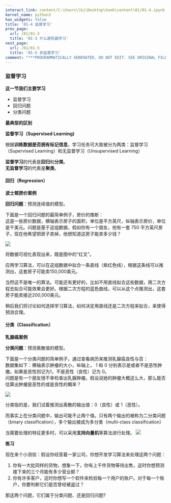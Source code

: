 ```yaml
---
interact_link: content/C:\Users\lbj\Desktop\book\content\01/01-4.ipynb
kernel_name: python3
has_widgets: false
title: '01-4 监督学习'
prev_page:
  url: /01/01-3
  title: '01-3 什么是机器学习'
next_page:
  url: /01/01-5
  title: '01-5 非监督学习'
comment: "***PROGRAMMATICALLY GENERATED, DO NOT EDIT. SEE ORIGINAL FILES IN /content***"
---
```


### 监督学习

**这一节我们主要学习**

+ 监督学习
+ 回归问题
+ 分类问题

**最典型的区别** 

**监督学习（Supervised Learning)**

根据**训练数据是否拥有标记信息**，学习任务可大致被分为两类：监督学习（Supervised Learning）和无监督学习（Unsupervised Learning）     

**监督学习**的代表是**回归**和**分类**。    
**无监督学习**的代表是**聚类**。

#### 回归（Regression）

**波士顿房价案例**

**回归问题**：预测连续值的模型。

下面是一个回归问题的最简单例子，房价的推断：      
这是一些房价数据，横轴表示房子的面积，单位是平方英尺，纵轴表示房价，单位是千美元。问题是基于这组数据，假如你有一个朋友，他有一套 750 平方英尺房子，现在他希望把房子卖掉，他想知道这房子能卖多少钱？

![](https://i.loli.net/2018/11/29/5bffe12d89096.png)


将数据可视化表现出来，既是图中的“红叉”。
 
应用学习算法，可以在这组数据中拟合一条直线（紫红色线），根据这条线可以推测出，这套房子可能卖150,000美元。

当然这不是唯一的算法。可能还有更好的，比如不用直线拟合这些数据，用二次方程去拟合可能效果会更好。根据二次方程的蓝色曲线，可以从这个点推测出，这套房子能卖接近200,000美元。

稍后我们将讨论如何选择学习算法，如何决定用直线还是二次方程来拟合，来使得预测合理。

#### 分类（Classification）

**乳腺癌案例**

**分类问题**：预测离散值的模型。

下面是一个分类问题的简单例子，通过查看病历来推测乳腺癌良性与否：     
数据集如下：横轴表示肿瘤的大小，纵轴上， 1 和 0 分别表示是或者不是恶性肿瘤。如果是恶性则记为1，不是恶性（良性）记为 0。     
问题是有一个朋友很不幸检查出乳腺肿瘤。假设说她的肿瘤大概这么大，那么能否估算出肿瘤是恶性的或是良性的概率？

![](https://i.loli.net/2018/11/29/5bffe611271c0.png)


分类指的是，我们试着推测出离散的输出值：0（良性）或 1（恶性）。

而事实上在分类问题中，输出可能不止两个值。只有两个输出的被称为二分类问题（binary classification），多个输出被成为多分类（multi-class classification）

当需要处理的特征更多时，可以采用**支持向量机**等算法进行处理。
![](https://i.loli.net/2018/11/29/5bffe84cd0aa4.png)

**练习**

现在来个小测验：假设你经营着一家公司，你想开发学习算法来处理这两个问题： 
1. 你有一大批同样的货物，想象一下，你有上千件货物等待出售，这时你想预测接下来的三个月能有多少营业额？     
2. 你有许多客户，这时你想写一个软件来检验每一个用户的账户。对于每一个账户，你要判断它们是否曾经被盗过？     

那这两个问题，它们属于分类问题、还是回归问题? 
